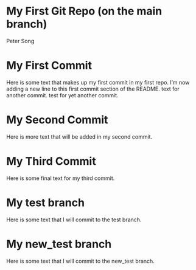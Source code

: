 My First Git Repo (on the main branch)
================
Peter Song

# My First Commit

Here is some text that makes up my first commit in my first repo. I’m
now adding a new line to this first commit section of the README. text
for another commit. test for yet another commit.

# My Second Commit

Here is more text that will be added in my second commit.

# My Third Commit

Here is some final text for my third commit.

# My test branch

Here is some text that I will commit to the test branch.

# My new_test branch

Here is some text that I will commit to the new_test branch.
